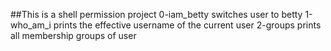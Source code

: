 ##This is a shell permission project
0-iam_betty switches user to betty
1-who_am_i prints the effective username of the current user
2-groups prints all membership groups of user